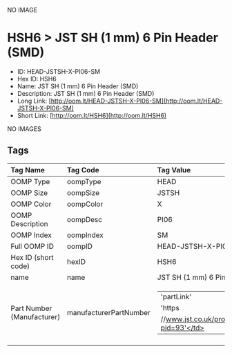 


  
NO IMAGE  
# HSH6 > JST SH (1 mm) 6 Pin Header (SMD)

- ID: HEAD-JSTSH-X-PI06-SM
- Hex ID: HSH6
- Name: JST SH (1 mm) 6 Pin Header (SMD)
- Description: JST SH (1 mm) 6 Pin Header (SMD)
- Long Link: [http://oom.lt/HEAD-JSTSH-X-PI06-SM](http://oom.lt/HEAD-JSTSH-X-PI06-SM)
- Short Link: [http://oom.lt/HSH6](http://oom.lt/HSH6)
  
NO IMAGES  
## Tags
  

|Tag Name|Tag Code|Tag Value|
| :--- | :--- | :--- |
|OOMP Type|oompType|HEAD|
|OOMP Size|oompSize|JSTSH|
|OOMP Color|oompColor|X|
|OOMP Description|oompDesc|PI06|
|OOMP Index|oompIndex|SM|
|Full OOMP ID|oompID|HEAD-JSTSH-X-PI06-SM|
|Hex ID (short code)|hexID|HSH6|
|name|name|JST SH (1 mm) 6 Pin Header (SMD)|
|Part Number (Manufacturer)|manufacturerPartNumber|<table><tr><td>'partLink'</td></tr><tr><td> 'https</td></tr><tr><td>//www.jst.co.uk/productSeries.php?pid=93'</td></tr></table>|
||||
